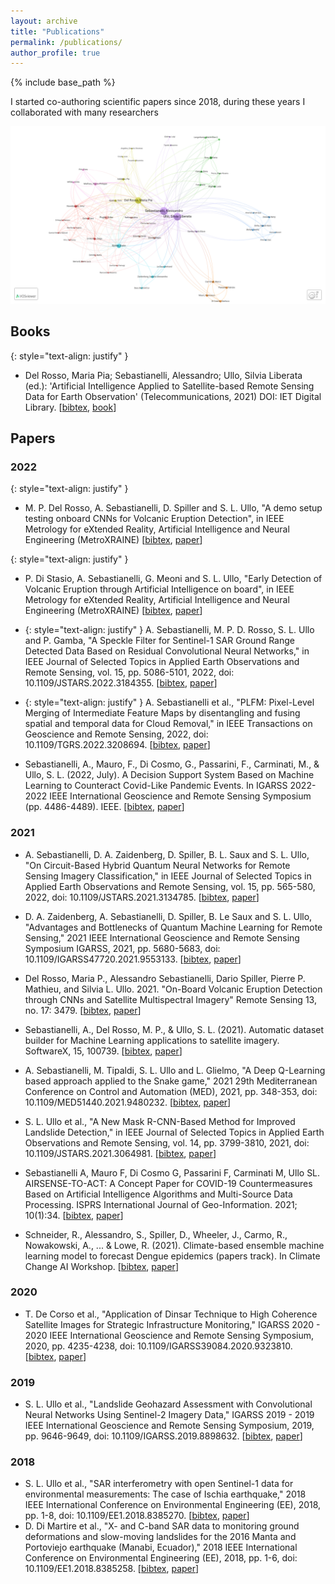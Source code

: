 ```yaml
---
layout: archive
title: "Publications"
permalink: /publications/
author_profile: true
---
```


{% include base_path %}


I started co-authoring scientific papers since 2018, during these years I collaborated with many researchers

![](/images/collaborations.png)


## Books
{: style="text-align: justify" }
- Del Rosso, Maria Pia; Sebastianelli, Alessandro; Ullo, Silvia Liberata (ed.): 'Artificial Intelligence Applied to Satellite-based Remote Sensing Data for Earth Observation' (Telecommunications, 2021) DOI: 
IET Digital Library. [[bibtex](bibtex/pbte098e.bib), [book](https://digital-library.theiet.org/content/books/te/pbte098e)]

## Papers
### 2022
{: style="text-align: justify" }
- M. P. Del Rosso, A. Sebastianelli, D. Spiller and S. L. Ullo, "A demo setup testing onboard CNNs for Volcanic Eruption  Detection", in IEEE Metrology for eXtended Reality, Artificial Intelligence and Neural Engineering (MetroXRAINE) [[bibtex](), [paper]()]

{: style="text-align: justify" }
- P. Di Stasio, A. Sebastianelli, G. Meoni and S. L. Ullo, "Early Detection of Volcanic Eruption through Artificial Intelligence on board", in IEEE Metrology for eXtended Reality, Artificial Intelligence and Neural Engineering (MetroXRAINE) [[bibtex](), [paper]()]

- {: style="text-align: justify" } A. Sebastianelli, M. P. D. Rosso, S. L. Ullo and P. Gamba, "A Speckle Filter for Sentinel-1 SAR Ground Range Detected Data Based on Residual Convolutional Neural Networks," in IEEE Journal of Selected Topics in Applied Earth Observations and Remote Sensing, vol. 15, pp. 5086-5101, 2022, doi: 10.1109/JSTARS.2022.3184355. [[bibtex](bibtex/9800702.bib), [paper](https://ieeexplore.ieee.org/abstract/document/9800702)]

- {: style="text-align: justify" } A. Sebastianelli et al., "PLFM: Pixel-Level Merging of Intermediate Feature Maps by disentangling and fusing spatial and temporal data for Cloud Removal," in IEEE Transactions on Geoscience and Remote Sensing, 2022, doi: 10.1109/TGRS.2022.3208694. [[bibtex](bibtex/9899477.bib), [paper](https://ieeexplore.ieee.org/document/9899477)]

- Sebastianelli, A., Mauro, F., Di Cosmo, G., Passarini, F., Carminati, M., & Ullo, S. L. (2022, July). A Decision Support System Based on Machine Learning to Counteract Covid-Like Pandemic Events. In IGARSS 2022-2022 IEEE International Geoscience and Remote Sensing Symposium (pp. 4486-4489). IEEE. [[bibtex](bibtex/9883847.bib), [paper](https://ieeexplore.ieee.org/abstract/document/9883847)]


### 2021

- A. Sebastianelli, D. A. Zaidenberg, D. Spiller, B. L. Saux and S. L. Ullo, "On Circuit-Based Hybrid Quantum Neural Networks for Remote Sensing Imagery Classification," in IEEE Journal of Selected Topics in Applied Earth Observations and Remote Sensing, vol. 15, pp. 565-580, 2022, doi: 10.1109/JSTARS.2021.3134785. [[bibtex](bibtex/9647979.bib), [paper](https://ieeexplore.ieee.org/abstract/document/9647979)]

- D. A. Zaidenberg, A. Sebastianelli, D. Spiller, B. Le Saux and S. L. Ullo, "Advantages and Bottlenecks of Quantum Machine Learning for Remote Sensing," 2021 IEEE International Geoscience and Remote Sensing Symposium IGARSS, 2021, pp. 5680-5683, doi: 10.1109/IGARSS47720.2021.9553133. [[bibtex](bibtex/9553133.bib), [paper](https://ieeexplore.ieee.org/abstract/document/9553133)]

- Del Rosso, Maria P., Alessandro Sebastianelli, Dario Spiller, Pierre P. Mathieu, and Silvia L. Ullo. 2021. "On-Board Volcanic Eruption Detection through CNNs and Satellite Multispectral Imagery" Remote Sensing 13, no. 17: 3479. [[bibtex](bibtex/rs13173479.bib), [paper](https://www.mdpi.com/2072-4292/13/17/3479#cite)]

- Sebastianelli, A., Del Rosso, M. P., & Ullo, S. L. (2021). Automatic dataset builder for Machine Learning applications to satellite imagery. SoftwareX, 15, 100739. [[bibtex](bibtex/S2352711021000728.bib), [paper](https://www.sciencedirect.com/science/article/pii/S2352711021000728)]

- A. Sebastianelli, M. Tipaldi, S. L. Ullo and L. Glielmo, "A Deep Q-Learning based approach applied to the Snake game," 2021 29th Mediterranean Conference on Control and Automation (MED), 2021, pp. 348-353, doi: 10.1109/MED51440.2021.9480232. [[bibtex](bibtex/9480232.bib), [paper](https://ieeexplore.ieee.org/abstract/document/9480232)]

- S. L. Ullo et al., "A New Mask R-CNN-Based Method for Improved Landslide Detection," in IEEE Journal of Selected Topics in Applied Earth Observations and Remote Sensing, vol. 14, pp. 3799-3810, 2021, doi: 10.1109/JSTARS.2021.3064981. [[bibtex](bibtex/9373966.bib), [paper](https://ieeexplore.ieee.org/abstract/document/9373966)]

- Sebastianelli A, Mauro F, Di Cosmo G, Passarini F, Carminati M, Ullo SL. AIRSENSE-TO-ACT: A Concept Paper for COVID-19 Countermeasures Based on Artificial Intelligence Algorithms and Multi-Source Data Processing. ISPRS International Journal of Geo-Information. 2021; 10(1):34. [[bibtex](bibtex/ijgi10010034.bib), [paper](https://www.mdpi.com/2220-9964/10/1/34#cite)]

- Schneider, R., Alessandro, S., Spiller, D., Wheeler, J., Carmo, R., Nowakowski, A., ... & Lowe, R. (2021). Climate-based ensemble machine learning model to forecast Dengue epidemics (papers track). In Climate Change AI Workshop. [[bibtex](bibtex/schneiderclimate.bib), [paper](https://scholar.google.com/scholar?oi=bibs&cluster=7400128840829821794&btnI=1&hl=it)]

### 2020

- T. De Corso et al., "Application of Dinsar Technique to High Coherence Satellite Images for Strategic Infrastructure Monitoring," IGARSS 2020 - 2020 IEEE International Geoscience and Remote Sensing Symposium, 2020, pp. 4235-4238, doi: 10.1109/IGARSS39084.2020.9323810. [[bibtex](bibtex/9323810.bib), [paper](https://ieeexplore.ieee.org/abstract/document/9323810)]

### 2019

- S. L. Ullo et al., "Landslide Geohazard Assessment with Convolutional Neural Networks Using Sentinel-2 Imagery Data," IGARSS 2019 - 2019 IEEE International Geoscience and Remote Sensing Symposium, 2019, pp. 9646-9649, doi: 10.1109/IGARSS.2019.8898632. [[bibtex](bibtex/8898632.bib), [paper](https://ieeexplore.ieee.org/abstract/document/8898632)]

### 2018

- S. L. Ullo et al., "SAR interferometry with open Sentinel-1 data for environmental measurements: The case of Ischia earthquake," 2018 IEEE International Conference on Environmental Engineering (EE), 2018, pp. 1-8, doi: 10.1109/EE1.2018.8385270. [[bibtex](bibtex/8385270.bib), [paper](https://ieeexplore.ieee.org/abstract/document/8385270)]
- D. Di Martire et al., "X- and C-band SAR data to monitoring ground deformations and slow-moving landslides for the 2016 Manta and Portoviejo earthquake (Manabi, Ecuador)," 2018 IEEE International Conference on Environmental Engineering (EE), 2018, pp. 1-6, doi: 10.1109/EE1.2018.8385258. [[bibtex](bibtex/8385258.bib), [paper](https://ieeexplore.ieee.org/abstract/document/8385270)]


